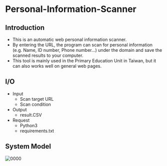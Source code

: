 # Personal-Information-Scanner
## Introduction
* This is an automatic web personal information scanner.
* By entering the URL, the program can scan for personal information (e.g. Name, ID number, Phone number...) under the domain and save the scanned results to your computer.
* This tool is mainly used in the Primary Education Unit in Taiwan, but it can also works well on general web pages.
## I/O
* Input
  * Scan target URL
  * Scan condition
* Output
  * result.CSV
* Request
  * Python3
  * requirements.txt
## System Model
![0000](https://user-images.githubusercontent.com/71222731/145263130-48aa8815-af92-4202-a210-780f205164ce.png)


